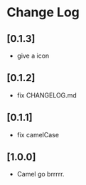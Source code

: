 # Change Log

## [0.1.3]

- give a icon

## [0.1.2]

- fix CHANGELOG.md

## [0.1.1]

- fix camelCase

## [1.0.0]

- Camel go brrrrr.
